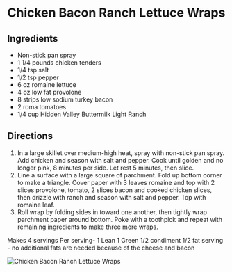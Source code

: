 # Chicken Bacon Ranch Lettuce Wraps 

## Ingredients
* Non-stick pan spray
* 1 1/4 pounds chicken tenders
* 1/4 tsp salt
* 1/2 tsp pepper
* 6 oz romaine lettuce
* 4 oz low fat provolone
* 8 strips low sodium turkey bacon
* 2 roma tomatoes
* 1/4 cup Hidden Valley Buttermilk Light Ranch

## Directions
1. In a large skillet over medium-high heat, spray with non-stick pan spray. Add chicken and season with salt and pepper. Cook until golden and no longer pink, 8 minutes per side. Let rest 5 minutes, then slice.
2. Line a surface with a large square of parchment. Fold up bottom corner to make a triangle. Cover paper with 3 leaves romaine and top with 2 slices provolone, tomato, 2 slices bacon and cooked chicken slices, then drizzle with ranch and season with salt and pepper. Top with romaine leaf.
3. Roll wrap by folding sides in toward one another, then tightly wrap parchment paper around bottom. Poke with a toothpick and repeat with remaining ingredients to make three more wraps.

Makes 4 servings
Per serving-
1 Lean
1 Green
1/2 condiment
1/2 fat serving - no additional fats are needed because of the cheese and bacon

![Chicken Bacon Ranch Lettuce Wraps](/images/Chicken%20Bacon%20Ranch%20Lettuce%20Wraps.png)


